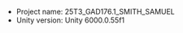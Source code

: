 <!-- UNITY CODE ASSIST INSTRUCTIONS START -->
- Project name: 25T3_GAD176.1_SMITH_SAMUEL
- Unity version: Unity 6000.0.55f1
<!-- UNITY CODE ASSIST INSTRUCTIONS END -->